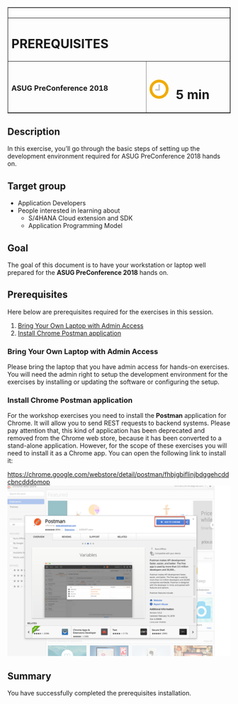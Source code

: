 <table width=100% border=>
<tr><td colspan=2><img src="images/spacer.png"></td></tr>
<tr><td colspan=2><h1>PREREQUISITES</h1></td></tr>
<tr><td><h3>ASUG PreConference 2018</h3></td><td><h1><img src="images/clock.png"> &nbsp;5 min</h1></td></tr>
</table>


## Description
In this exercise, you’ll go through the basic steps of setting up the development environment required for ASUG PreConference 2018 hands on.


## Target group

* Application Developers
* People interested in learning about 
	- S/4HANA Cloud extension and SDK
	- Application Programming Model

## Goal

The goal of this document is to have your workstation or laptop well prepared for the **ASUG PreConference 2018** hands on.


## Prerequisites
  
Here below are prerequisites required for the exercises in this session.

1. [Bring Your Own Laptop with Admin Access](#laptop)
1. [Install Chrome Postman application](#postman)




### <a name="laptop"></a> Bring Your Own Laptop with Admin Access
 
Please bring the laptop that you have admin access for hands-on exercises.  You will need the admin right to setup the development environment for the exercises by installing or updating the software or configuring the setup.




### <a name="postman"></a> Install Chrome Postman application
For the workshop exercises you need to install the **Postman** application for Chrome. It will allow you to send REST requests to backend systems. Please pay attention that, this kind of application has been deprecated and removed from the Chrome web store, because it has been converted to a stand-alone application. However, for the scope of these exercises you will need to install it as a Chrome app. You can open the following link to install it:

<https://chrome.google.com/webstore/detail/postman/fhbjgbiflinjbdggehcddcbncdddomop>  
	![](images/01.png)




## Summary
You have successfully completed the prerequisites installation.
